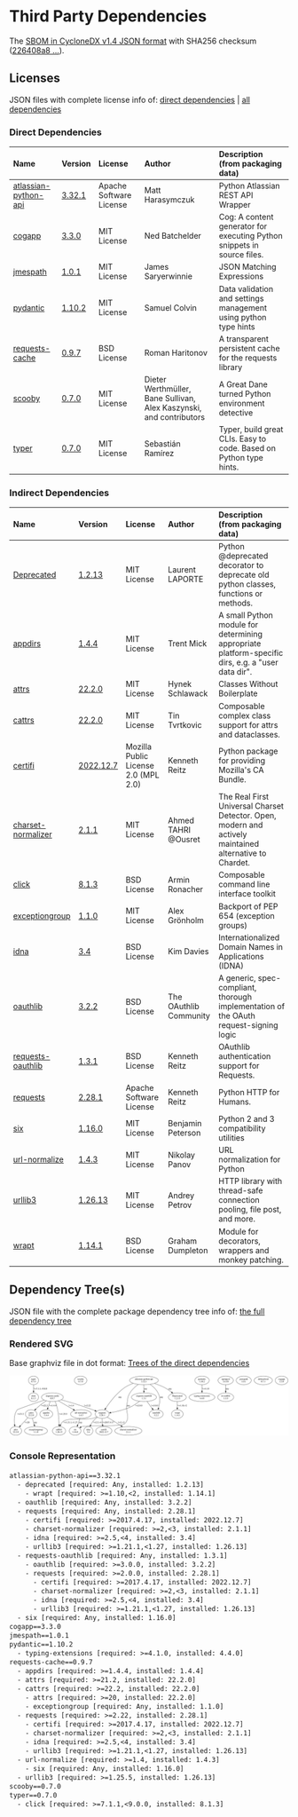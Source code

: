 # Third Party Dependencies

<!--[[[fill sbom_sha256()]]]-->
The [SBOM in CycloneDX v1.4 JSON format](https://git.sr.ht/~sthagen/ansaittua/blob/default/sbom.json) with SHA256 checksum ([226408a8 ...](https://git.sr.ht/~sthagen/ansaittua/blob/default/sbom.json.sha256 "sha256:226408a8e4819d582fe7bd443931f4f9c9d867fa813a46081f20737b0b59d188")).
<!--[[[end]]] (checksum: 6e56eded98bc4d635e4fcd9faf16faf2)-->
## Licenses 

JSON files with complete license info of: [direct dependencies](direct-dependency-licenses.json) | [all dependencies](all-dependency-licenses.json)

### Direct Dependencies

<!--[[[fill direct_dependencies_table()]]]-->
| Name                                                                          | Version                                                         | License                 | Author                                                              | Description (from packaging data)                                       |
|:------------------------------------------------------------------------------|:----------------------------------------------------------------|:------------------------|:--------------------------------------------------------------------|:------------------------------------------------------------------------|
| [atlassian-python-api](https://github.com/atlassian-api/atlassian-python-api) | [3.32.1](https://pypi.org/project/atlassian-python-api/3.32.1/) | Apache Software License | Matt Harasymczuk                                                    | Python Atlassian REST API Wrapper                                       |
| [cogapp](http://nedbatchelder.com/code/cog)                                   | [3.3.0](https://pypi.org/project/cogapp/3.3.0/)                 | MIT License             | Ned Batchelder                                                      | Cog: A content generator for executing Python snippets in source files. |
| [jmespath](https://github.com/jmespath/jmespath.py)                           | [1.0.1](https://pypi.org/project/jmespath/1.0.1/)               | MIT License             | James Saryerwinnie                                                  | JSON Matching Expressions                                               |
| [pydantic](https://github.com/pydantic/pydantic)                              | [1.10.2](https://pypi.org/project/pydantic/1.10.2/)             | MIT License             | Samuel Colvin                                                       | Data validation and settings management using python type hints         |
| [requests-cache](https://github.com/requests-cache/requests-cache)            | [0.9.7](https://pypi.org/project/requests-cache/0.9.7/)         | BSD License             | Roman Haritonov                                                     | A transparent persistent cache for the requests library                 |
| [scooby](https://github.com/banesullivan/scooby)                              | [0.7.0](https://pypi.org/project/scooby/0.7.0/)                 | MIT License             | Dieter Werthmüller, Bane Sullivan, Alex Kaszynski, and contributors | A Great Dane turned Python environment detective                        |
| [typer](https://github.com/tiangolo/typer)                                    | [0.7.0](https://pypi.org/project/typer/0.7.0/)                  | MIT License             | Sebastián Ramírez                                                   | Typer, build great CLIs. Easy to code. Based on Python type hints.      |
<!--[[[end]]] (checksum: 67f6b55630717f8d19b2a51a5d071d6f)-->

### Indirect Dependencies

<!--[[[fill indirect_dependencies_table()]]]-->
| Name                                                                               | Version                                                     | License                              | Author                 | Description (from packaging data)                                                                       |
|:-----------------------------------------------------------------------------------|:------------------------------------------------------------|:-------------------------------------|:-----------------------|:--------------------------------------------------------------------------------------------------------|
| [Deprecated](https://github.com/tantale/deprecated)                                | [1.2.13](https://pypi.org/project/Deprecated/1.2.13/)       | MIT License                          | Laurent LAPORTE        | Python @deprecated decorator to deprecate old python classes, functions or methods.                     |
| [appdirs](http://github.com/ActiveState/appdirs)                                   | [1.4.4](https://pypi.org/project/appdirs/1.4.4/)            | MIT License                          | Trent Mick             | A small Python module for determining appropriate platform-specific dirs, e.g. a "user data dir".       |
| [attrs](https://www.attrs.org/)                                                    | [22.2.0](https://pypi.org/project/attrs/22.2.0/)            | MIT License                          | Hynek Schlawack        | Classes Without Boilerplate                                                                             |
| [cattrs](https://github.com/python-attrs/cattrs)                                   | [22.2.0](https://pypi.org/project/cattrs/22.2.0/)           | MIT License                          | Tin Tvrtkovic          | Composable complex class support for attrs and dataclasses.                                             |
| [certifi](https://github.com/certifi/python-certifi)                               | [2022.12.7](https://pypi.org/project/certifi/2022.12.7/)    | Mozilla Public License 2.0 (MPL 2.0) | Kenneth Reitz          | Python package for providing Mozilla's CA Bundle.                                                       |
| [charset-normalizer](https://github.com/ousret/charset_normalizer)                 | [2.1.1](https://pypi.org/project/charset-normalizer/2.1.1/) | MIT License                          | Ahmed TAHRI @Ousret    | The Real First Universal Charset Detector. Open, modern and actively maintained alternative to Chardet. |
| [click](https://palletsprojects.com/p/click/)                                      | [8.1.3](https://pypi.org/project/click/8.1.3/)              | BSD License                          | Armin Ronacher         | Composable command line interface toolkit                                                               |
| [exceptiongroup](https://github.com/agronholm/exceptiongroup/blob/main/README.rst) | [1.1.0](https://pypi.org/project/exceptiongroup/1.1.0/)     | MIT License                          | Alex Grönholm          | Backport of PEP 654 (exception groups)                                                                  |
| [idna](https://github.com/kjd/idna/blob/master/README.rst)                         | [3.4](https://pypi.org/project/idna/3.4/)                   | BSD License                          | Kim Davies             | Internationalized Domain Names in Applications (IDNA)                                                   |
| [oauthlib](https://github.com/oauthlib/oauthlib)                                   | [3.2.2](https://pypi.org/project/oauthlib/3.2.2/)           | BSD License                          | The OAuthlib Community | A generic, spec-compliant, thorough implementation of the OAuth request-signing logic                   |
| [requests-oauthlib](https://github.com/requests/requests-oauthlib)                 | [1.3.1](https://pypi.org/project/requests-oauthlib/1.3.1/)  | BSD License                          | Kenneth Reitz          | OAuthlib authentication support for Requests.                                                           |
| [requests](https://requests.readthedocs.io)                                        | [2.28.1](https://pypi.org/project/requests/2.28.1/)         | Apache Software License              | Kenneth Reitz          | Python HTTP for Humans.                                                                                 |
| [six](https://github.com/benjaminp/six)                                            | [1.16.0](https://pypi.org/project/six/1.16.0/)              | MIT License                          | Benjamin Peterson      | Python 2 and 3 compatibility utilities                                                                  |
| [url-normalize](https://github.com/niksite/url-normalize)                          | [1.4.3](https://pypi.org/project/url-normalize/1.4.3/)      | MIT License                          | Nikolay Panov          | URL normalization for Python                                                                            |
| [urllib3](https://urllib3.readthedocs.io/)                                         | [1.26.13](https://pypi.org/project/urllib3/1.26.13/)        | MIT License                          | Andrey Petrov          | HTTP library with thread-safe connection pooling, file post, and more.                                  |
| [wrapt](https://github.com/GrahamDumpleton/wrapt)                                  | [1.14.1](https://pypi.org/project/wrapt/1.14.1/)            | BSD License                          | Graham Dumpleton       | Module for decorators, wrappers and monkey patching.                                                    |
 <!--[[[end]]] (checksum: d7c56d5c91f77a07ff42b2534de3db7f)-->

## Dependency Tree(s)

JSON file with the complete package dependency tree info of: [the full dependency tree](package-dependency-tree.json)

### Rendered SVG

Base graphviz file in dot format: [Trees of the direct dependencies](package-dependency-tree.dot.txt)

<img src="https://raw.githubusercontent.com/sthagen/laskea/default/docs/third-party/package-dependency-tree.svg" alt="Trees of the direct dependencies" title="Trees of the direct dependencies"/>

### Console Representation

<!--[[[fill dependency_tree_console_text()]]]-->
````console
atlassian-python-api==3.32.1
  - deprecated [required: Any, installed: 1.2.13]
    - wrapt [required: >=1.10,<2, installed: 1.14.1]
  - oauthlib [required: Any, installed: 3.2.2]
  - requests [required: Any, installed: 2.28.1]
    - certifi [required: >=2017.4.17, installed: 2022.12.7]
    - charset-normalizer [required: >=2,<3, installed: 2.1.1]
    - idna [required: >=2.5,<4, installed: 3.4]
    - urllib3 [required: >=1.21.1,<1.27, installed: 1.26.13]
  - requests-oauthlib [required: Any, installed: 1.3.1]
    - oauthlib [required: >=3.0.0, installed: 3.2.2]
    - requests [required: >=2.0.0, installed: 2.28.1]
      - certifi [required: >=2017.4.17, installed: 2022.12.7]
      - charset-normalizer [required: >=2,<3, installed: 2.1.1]
      - idna [required: >=2.5,<4, installed: 3.4]
      - urllib3 [required: >=1.21.1,<1.27, installed: 1.26.13]
  - six [required: Any, installed: 1.16.0]
cogapp==3.3.0
jmespath==1.0.1
pydantic==1.10.2
  - typing-extensions [required: >=4.1.0, installed: 4.4.0]
requests-cache==0.9.7
  - appdirs [required: >=1.4.4, installed: 1.4.4]
  - attrs [required: >=21.2, installed: 22.2.0]
  - cattrs [required: >=22.2, installed: 22.2.0]
    - attrs [required: >=20, installed: 22.2.0]
    - exceptiongroup [required: Any, installed: 1.1.0]
  - requests [required: >=2.22, installed: 2.28.1]
    - certifi [required: >=2017.4.17, installed: 2022.12.7]
    - charset-normalizer [required: >=2,<3, installed: 2.1.1]
    - idna [required: >=2.5,<4, installed: 3.4]
    - urllib3 [required: >=1.21.1,<1.27, installed: 1.26.13]
  - url-normalize [required: >=1.4, installed: 1.4.3]
    - six [required: Any, installed: 1.16.0]
  - urllib3 [required: >=1.25.5, installed: 1.26.13]
scooby==0.7.0
typer==0.7.0
  - click [required: >=7.1.1,<9.0.0, installed: 8.1.3]
````
<!--[[[end]]] (checksum: f3dea11488ca62bbfc12c83993c36545)-->
